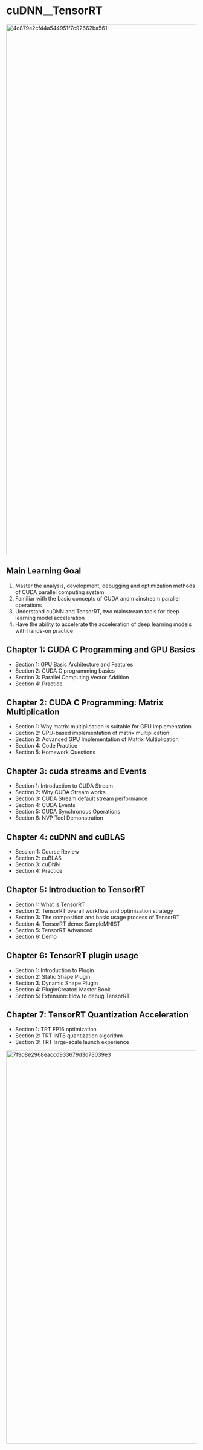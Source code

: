 ﻿# cuDNN__TensorRT

<img width="1405" alt="4c879e2cf44a544951f7c92662ba561" src="https://user-images.githubusercontent.com/38579506/174629442-2644089b-658c-4aed-b784-a8833560bb83.png">



## Main Learning Goal

1. Master the analysis, development, debugging and optimization methods of CUDA parallel computing system
2. Familiar with the basic concepts of CUDA and mainstream parallel operations
3. Understand cuDNN and TensorRT, two mainstream tools for deep learning model acceleration
4. Have the ability to accelerate the acceleration of deep learning models with hands-on practice

## Chapter 1: CUDA C Programming and GPU Basics
- Section 1: GPU Basic Architecture and Features
- Section 2: CUDA C programming basics
- Section 3: Parallel Computing Vector Addition
- Section 4: Practice

## Chapter 2: CUDA C Programming: Matrix Multiplication
- Section 1: Why matrix multiplication is suitable for GPU implementation
- Section 2: GPU-based implementation of matrix multiplication
- Section 3: Advanced GPU Implementation of Matrix Multiplication
- Section 4: Code Practice
- Section 5: Homework Questions

## Chapter 3: cuda streams and Events
- Section 1: Introduction to CUDA Stream
- Section 2: Why CUDA Stream works
- Section 3: CUDA Stream default stream performance
- Section 4: CUDA Events
- Section 5: CUDA Synchronous Operations
- Section 6: NVP Tool Demonstration

## Chapter 4: cuDNN and cuBLAS
- Session 1: Course Review
- Section 2: cuBLAS
- Section 3: cuDNN
- Section 4: Practice

## Chapter 5: Introduction to TensorRT
- Section 1: What is TensorRT
- Section 2: TensorRT overall workflow and optimization strategy
- Section 3: The composition and basic usage process of TensorRT
- Section 4: TensorRT demo: SampleMNIST
- Section 5: TensorRT Advanced
- Section 6: Demo

## Chapter 6: TensorRT plugin usage
- Section 1: Introduction to Plugin
- Section 2: Static Shape Plugin
- Section 3: Dynamic Shape Plugin
- Section 4: PluginCreatori Master Book
- Section 5: Extension: How to debug TensorRT

## Chapter 7: TensorRT Quantization Acceleration
- Section 1: TRT FP16 optimization
- Section 2: TRT INT8 quantization algorithm
- Section 3: TRT large-scale launch experience


<img width="1040" alt="7f9d8e2968eaccd933679d3d73039e3" src="https://user-images.githubusercontent.com/38579506/174629645-a19acf9d-3797-44ab-a6a5-1636edbbf46d.png">

